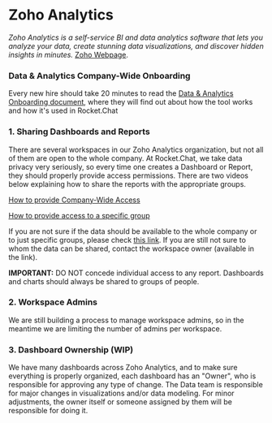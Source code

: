 # Zoho Analytics

_Zoho Analytics is a self-service BI and data analytics software that lets you analyze your data, create stunning data visualizations, and discover hidden insights in minutes._ [Zoho Webpage](https://www.zoho.com/analytics/).

### Data & Analytics Company-Wide Onboarding

Every new hire should take 20 minutes to read the [Data & Analytics Onboarding document](https://docs.google.com/document/d/1jCzboMPQ-4pAZZ4zPKBn5yRbw1IkIVRwVbwahEMQExQ/edit), where they will find out about how the tool works and how it's used in Rocket.Chat

### 1. Sharing Dashboards and Reports

There are several workspaces in our Zoho Analytics organization, but not all of them are open to the whole company. At Rocket.Chat, we take data privacy very seriously, so every time one creates a Dashboard or Report, they should properly provide access permissions. There are two videos below explaining how to share the reports with the appropriate groups.

[How to provide Company-Wide Access](https://drive.google.com/file/d/1r7nWVIaDo4yh4lWi5JuFhhUFKFKNIGJS/view?usp=sharing)

[How to provide access to a specific group](https://drive.google.com/file/d/1X3wW8gkmuYFNcH8AW9Ha5bUuTc714MPH/view?usp=sharing)

If you are not sure if the data should be available to the whole company or to just specific groups, please check [this link](https://docs.google.com/document/d/1h3gkwxH7cSGEFeb_vl8fYD0fGZiyjwycBCq11d52NLE/edit#bookmark=id.ax2qcx7irewf). If you are still not sure to whom the data can be shared, contact the workspace owner \(available in the link\).

**IMPORTANT:** DO NOT concede individual access to any report. Dashboards and charts should always be shared to groups of people.

### 2. Workspace Admins

We are still building a process to manage workspace admins, so in the meantime we are limiting the number of admins per workspace. 

### 3. Dashboard Ownership \(WIP\)

We have many dashboards across Zoho Analytics, and to make sure everything is properly organized, each dashboard has an "Owner", who is responsible for approving any type of change. The Data team is responsible for major changes in visualizations and/or data modeling. For minor adjustments, the owner itself or someone assigned by them will be responsible for doing it.

### 

### 

### 

